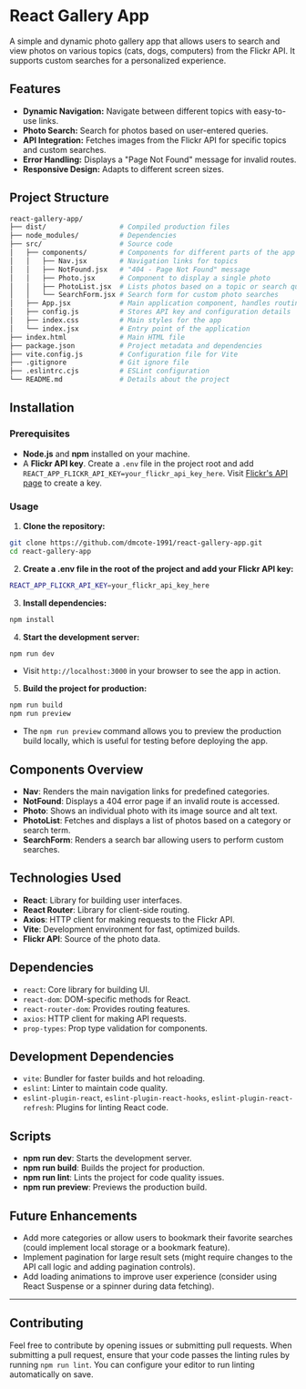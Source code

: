 # React Gallery App

A simple and dynamic photo gallery app that allows users to search and view photos on various topics (cats, dogs, computers) from the Flickr API. It supports custom searches for a personalized experience.

## Features

- **Dynamic Navigation:** Navigate between different topics with easy-to-use links.
- **Photo Search:** Search for photos based on user-entered queries.
- **API Integration:** Fetches images from the Flickr API for specific topics and custom searches.
- **Error Handling:** Displays a "Page Not Found" message for invalid routes.
- **Responsive Design:** Adapts to different screen sizes.

## Project Structure

```bash
react-gallery-app/
├── dist/                  # Compiled production files
├── node_modules/          # Dependencies
├── src/                   # Source code
│   ├── components/        # Components for different parts of the app
│   │   ├── Nav.jsx        # Navigation links for topics
│   │   ├── NotFound.jsx   # "404 - Page Not Found" message
│   │   ├── Photo.jsx      # Component to display a single photo
│   │   ├── PhotoList.jsx  # Lists photos based on a topic or search query
│   │   └── SearchForm.jsx # Search form for custom photo searches
│   ├── App.jsx            # Main application component, handles routing
│   ├── config.js          # Stores API key and configuration details
│   ├── index.css          # Main styles for the app
│   └── index.jsx          # Entry point of the application
├── index.html             # Main HTML file
├── package.json           # Project metadata and dependencies
├── vite.config.js         # Configuration file for Vite
├── .gitignore             # Git ignore file
├── .eslintrc.cjs          # ESLint configuration
└── README.md              # Details about the project
```

## Installation

### Prerequisites

- **Node.js** and **npm** installed on your machine.
- A **Flickr API key**. Create a `.env` file in the project root and add `REACT_APP_FLICKR_API_KEY=your_flickr_api_key_here`.
Visit [Flickr's API page](https://www.flickr.com/services/developer/api/) to create a key.

### Usage

1. **Clone the repository:**
  ```bash
  git clone https://github.com/dmcote-1991/react-gallery-app.git
  cd react-gallery-app
  ```

2. **Create a .env file in the root of the project and add your Flickr API key:**
  ```bash
  REACT_APP_FLICKR_API_KEY=your_flickr_api_key_here
  ```

3. **Install dependencies:**
  ```bash
  npm install
  ```

4. **Start the development server:**
  ```bash
  npm run dev
  ```

  - Visit `http://localhost:3000` in your browser to see the app in action.

5. **Build the project for production:**
  ```bash
  npm run build
  npm run preview
  ```

  - The `npm run preview` command allows you to preview the production build locally, which is useful for testing before deploying the app.

## Components Overview

- **Nav**: Renders the main navigation links for predefined categories.
- **NotFound**: Displays a 404 error page if an invalid route is accessed.
- **Photo**: Shows an individual photo with its image source and alt text.
- **PhotoList**: Fetches and displays a list of photos based on a category or search term.
- **SearchForm**: Renders a search bar allowing users to perform custom searches.

## Technologies Used

- **React**: Library for building user interfaces.
- **React Router**: Library for client-side routing.
- **Axios**: HTTP client for making requests to the Flickr API.
- **Vite**: Development environment for fast, optimized builds.
- **Flickr API**: Source of the photo data.

## Dependencies

- `react`: Core library for building UI.
- `react-dom`: DOM-specific methods for React.
- `react-router-dom`: Provides routing features.
- `axios`: HTTP client for making API requests.
- `prop-types`: Prop type validation for components.

## Development Dependencies

- `vite`: Bundler for faster builds and hot reloading.
- `eslint`: Linter to maintain code quality.
- `eslint-plugin-react`, `eslint-plugin-react-hooks`, `eslint-plugin-react-refresh`: Plugins for linting React code.

## Scripts

- **npm run dev**: Starts the development server.
- **npm run build**: Builds the project for production.
- **npm run lint**: Lints the project for code quality issues.
- **npm run preview**: Previews the production build.

## Future Enhancements

- Add more categories or allow users to bookmark their favorite searches (could implement local storage or a bookmark feature).
- Implement pagination for large result sets (might require changes to the API call logic and adding pagination controls).
- Add loading animations to improve user experience (consider using React Suspense or a spinner during data fetching).

---

## Contributing
Feel free to contribute by opening issues or submitting pull requests. When submitting a pull request, ensure that your code passes the linting rules by running `npm run lint`. You can configure your editor to run linting automatically on save.


